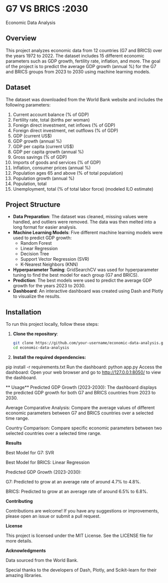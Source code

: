 # G7 VS BRICS :2030 
Economic Data Analysis 

## Overview

This project analyzes economic data from 12 countries (G7 and BRICS) over the years 1972 to 2022. The dataset includes 15 different economic parameters such as GDP growth, fertility rate, inflation, and more. The goal of the project is to predict the average GDP growth (annual %) for the G7 and BRICS groups from 2023 to 2030 using machine learning models.

## Dataset

The dataset was downloaded from the World Bank website and includes the following parameters:

1. Current account balance (% of GDP)
2. Fertility rate, total (births per woman)
3. Foreign direct investment, net inflows (% of GDP)
4. Foreign direct investment, net outflows (% of GDP)
5. GDP (current US$)
6. GDP growth (annual %)
7. GDP per capita (current US$)
8. GDP per capita growth (annual %)
9. Gross savings (% of GDP)
10. Imports of goods and services (% of GDP)
11. Inflation, consumer prices (annual %)
12. Population ages 65 and above (% of total population)
13. Population growth (annual %)
14. Population, total
15. Unemployment, total (% of total labor force) (modeled ILO estimate)

## Project Structure

- **Data Preparation**: The dataset was cleaned, missing values were handled, and outliers were removed. The data was then melted into a long format for easier analysis.
- **Machine Learning Models**: Five different machine learning models were used to predict GDP growth:
  - Random Forest
  - Linear Regression
  - Decision Tree
  - Support Vector Regression (SVR)
  - K-Nearest Neighbors (KNN)
- **Hyperparameter Tuning**: GridSearchCV was used for hyperparameter tuning to find the best model for each group (G7 and BRICS).
- **Prediction**: The best models were used to predict the average GDP growth for the years 2023 to 2030.
- **Dashboard**: An interactive dashboard was created using Dash and Plotly to visualize the results.

## Installation

To run this project locally, follow these steps:

1. **Clone the repository**:
   ```bash
   git clone https://github.com/your-username/economic-data-analysis.git
   cd economic-data-analysis
2. **Install the required dependencies:**

pip install -r requirements.txt
Run the dashboard: python app.py
Access the dashboard: Open your web browser and go to http://127.0.0.1:8050/ to view the dashboard.

** Usage**
Predicted GDP Growth (2023-2030): The dashboard displays the predicted GDP growth for both G7 and BRICS countries from 2023 to 2030.

Average Comparative Analysis: Compare the average values of different economic parameters between G7 and BRICS countries over a selected time range.

Country Comparison: Compare specific economic parameters between two selected countries over a selected time range.

**Results**

Best Model for G7: SVR

Best Model for BRICS: Linear Regression

Predicted GDP Growth (2023-2030):

G7: Predicted to grow at an average rate of around 4.7% to 4.8%.

BRICS: Predicted to grow at an average rate of around 6.5% to 6.8%.

**Contributing**

Contributions are welcome! If you have any suggestions or improvements, please open an issue or submit a pull request.

**License**

This project is licensed under the MIT License. See the LICENSE file for more details.

**Acknowledgments**

Data sourced from the World Bank.

Special thanks to the developers of Dash, Plotly, and Scikit-learn for their amazing libraries.


